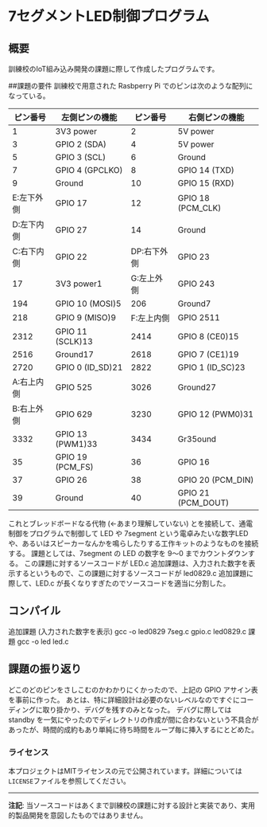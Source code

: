 # 7セグメントLED制御プログラム
## 概要
訓練校のIoT組み込み開発の課題に際して作成したプログラムです。

##課題の要件
訓練校で用意された Rasbperry Pi でのピンは次のような配列になっている。

| ピン番号   | 左側ピンの機能          | ピン番号    | 右側ピンの機能            |
| ------ | ---------------- | ------- | ------------------ |
| 1      | 3V3 power        | 2       | 5V power           |
| 3      | GPIO 2 (SDA)     | 4       | 5V power           |
| 5      | GPIO 3 (SCL)     | 6       | Ground             |
| 7      | GPIO 4 (GPCLKO)  | 8       | GPIO 14 (TXD)      |
| 9      | Ground           | 10      | GPIO 15 (RXD)      |
| E:左下外側 | GPIO 17          | 12      | GPIO 18 (PCM_CLK)  |
| D:左下内側 | GPIO 27          | 14      | Ground             |
| C:右下内側 | GPIO 22          | DP:右下外側 | GPIO 23            |
| 17     | 3V3 power1       | G:左上外側  | GPIO 243           |
| 194    | GPIO 10 (MOSI)5  | 206     | Ground7            |
| 218    | GPIO 9 (MISO)9   | F:左上内側  | GPIO 2511          |
| 2312   | GPIO 11 (SCLK)13 | 2414    | GPIO 8 (CE0)15     |
| 2516   | Ground17         | 2618    | GPIO 7 (CE1)19     |
| 2720   | GPIO 0 (ID_SD)21 | 2822    | GPIO 1 (ID_SC)23   |
| A:右上内側 | GPIO 525         | 3026    | Ground27           |
| B:右上外側 | GPIO 629         | 3230    | GPIO 12 (PWM0)31   |
| 3332   | GPIO 13 (PWM1)33 | 3434    | Gr35ound           |
| 35     | GPIO 19 (PCM_FS) | 36      | GPIO 16            |
| 37     | GPIO 26          | 38      | GPIO 20 (PCM_DIN)  |
| 39     | Ground           | 40      | GPIO 21 (PCM_DOUT) |

これとブレッドボードなる代物 (←あまり理解していない) とを接続して、通電制御をプログラムで制御して LED や 7segment という電卓みたいな数字LEDや、あるいはスピーカーなんかを鳴らしたりする工作キットのようなものを接続する。
課題としては、7segment の LED の数字を 9〜0 までカウントダウンする。
この課題に対するソースコードが LED.c
追加課題は、入力された数字を表示するというもので、この課題に対するソースコードが led0829.c
追加課題に際して、LED.c が長くなりすぎたのでソースコードを適当に分割した。

## コンパイル
追加課題 (入力された数字を表示)
gcc -o led0829 7seg.c gpio.c led0829.c
課題
gcc -o led led.c

## 課題の振り返り
どこのどのピンをさしこむのかわかりにくかったので、上記の GPIO アサイン表を事前に作った。
あとは、特に詳細設計は必要のないレベルなのですぐにコーディングに取り掛かり、デバグを残すのみとなった。
デバグに際しては standby を一気にやったのでディレクトリの作成が間に合わないという不具合があったが、時間的成約もあり単純に待ち時間をループ毎に挿入するにとどめた。

### ライセンス
本プロジェクトはMITライセンスの元で公開されています。詳細については`LICENSE`ファイルを参照してください。

-----

**注記**: 当ソースコードはあくまで訓練校の課題に対する設計と実装であり、実用的製品開発を意図したものではありません。
